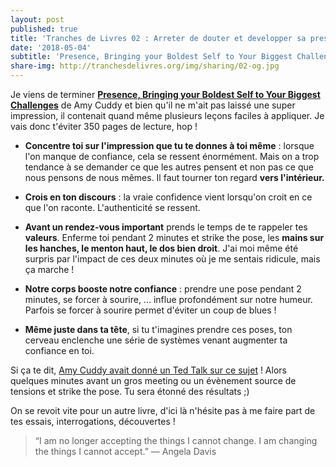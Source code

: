 ```yaml
---
layout: post
published: true
title: 'Tranches de Livres 02 : Arreter de douter et developper sa presence'
date: '2018-05-04'
subtitle: 'Presence, Bringing your Boldest Self to Your Biggest Challenges'
share-img: http://tranchesdelivres.org/img/sharing/02-og.jpg
---
```

Je viens de terminer **[Presence, Bringing your Boldest Self to Your Biggest Challenges](https://amzn.to/2qZqsOC)** de Amy Cuddy et bien qu'il ne m'ait pas laissé une super impression, il contenait quand même plusieurs leçons faciles à appliquer. Je vais donc t'éviter 350 pages de lecture, hop !

- **Concentre toi sur l'impression que tu te donnes à toi même** : lorsque l'on manque de confiance, cela se ressent énormément. Mais on a trop tendance à se demander ce que les autres pensent et non pas ce que nous pensons de nous mêmes. Il faut tourner ton regard **vers l'intérieur.**

- **Crois en ton discours** : la vraie confidence vient lorsqu'on croit en ce que l'on raconte. L'authenticité se ressent.

- **Avant un rendez-vous important** prends le temps de te rappeler tes **valeurs**. Enferme toi pendant 2 minutes et strike the pose, les **mains sur les hanches, le menton haut, le dos bien droit**. J'ai moi même été surpris par l'impact de ces deux minutes où je me sentais ridicule, mais ça marche !

- **Notre corps booste notre confiance** : prendre une pose pendant 2 minutes, se forcer à sourire, ... influe profondément sur notre humeur. Parfois se forcer à sourire permet d'éviter un coup de blues !

- **Même juste dans ta tête**, si tu t'imagines prendre ces poses, ton cerveau enclenche une série de systèmes venant augmenter ta confiance en toi.


Si ça te dit, [Amy Cuddy avait donné un Ted Talk sur ce sujet](https://www.youtube.com/watch?v=Ks-_Mh1QhMc) ! Alors quelques minutes avant un gros meeting ou un évènement source de tensions et strike the pose. Tu sera étonné des résultats ;)

On se revoit vite pour un autre livre, d'ici là n'hésite pas à me faire part de tes essais, interrogations, découvertes !


> “I am no longer accepting the things I cannot change. I am changing the things I cannot accept.”
—&nbsp;Angela Davis
